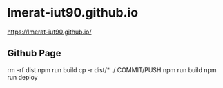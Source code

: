 # lmerat-iut90.github.io
https://lmerat-iut90.github.io/

## Github Page
rm -rf dist
npm run build
cp -r dist/* ./
COMMIT/PUSH
npm run build
npm run deploy